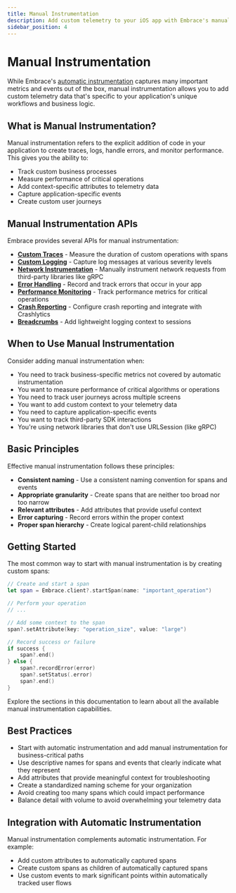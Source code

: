 ```yaml
---
title: Manual Instrumentation
description: Add custom telemetry to your iOS app with Embrace's manual instrumentation APIs
sidebar_position: 4
---
```


# Manual Instrumentation

While Embrace's [automatic instrumentation](../automatic-instrumentation/index.md) captures many important metrics and events out of the box, manual instrumentation allows you to add custom telemetry data that's specific to your application's unique workflows and business logic.

## What is Manual Instrumentation?

Manual instrumentation refers to the explicit addition of code in your application to create traces, logs, handle errors, and monitor performance. This gives you the ability to:

- Track custom business processes
- Measure performance of critical operations
- Add context-specific attributes to telemetry data
- Capture application-specific events
- Create custom user journeys

## Manual Instrumentation APIs

Embrace provides several APIs for manual instrumentation:

- **[Custom Traces](./custom-traces.md)** - Measure the duration of custom operations with spans
- **[Custom Logging](./custom-logging.md)** - Capture log messages at various severity levels
- **[Network Instrumentation](./network-instrumentation.md)** - Manually instrument network requests from third-party libraries like gRPC
- **[Error Handling](./error-handling.md)** - Record and track errors that occur in your app
- **[Performance Monitoring](./performance-monitoring.md)** - Track performance metrics for critical operations
- **[Crash Reporting](./crash-reporting.md)** - Configure crash reporting and integrate with Crashlytics
- **[Breadcrumbs](./breadcrumbs.md)** - Add lightweight logging context to sessions

## When to Use Manual Instrumentation

Consider adding manual instrumentation when:

- You need to track business-specific metrics not covered by automatic instrumentation
- You want to measure performance of critical algorithms or operations
- You need to track user journeys across multiple screens
- You want to add custom context to your telemetry data
- You need to capture application-specific events
- You want to track third-party SDK interactions
- You're using network libraries that don't use URLSession (like gRPC)

## Basic Principles

Effective manual instrumentation follows these principles:

- **Consistent naming** - Use a consistent naming convention for spans and events
- **Appropriate granularity** - Create spans that are neither too broad nor too narrow
- **Relevant attributes** - Add attributes that provide useful context
- **Error capturing** - Record errors within the proper context
- **Proper span hierarchy** - Create logical parent-child relationships

## Getting Started

The most common way to start with manual instrumentation is by creating custom spans:

```swift
// Create and start a span
let span = Embrace.client?.startSpan(name: "important_operation")

// Perform your operation
// ...

// Add some context to the span
span?.setAttribute(key: "operation_size", value: "large")

// Record success or failure
if success {
    span?.end()
} else {
    span?.recordError(error)
    span?.setStatus(.error)
    span?.end()
}
```

Explore the sections in this documentation to learn about all the available manual instrumentation capabilities.

## Best Practices

- Start with automatic instrumentation and add manual instrumentation for business-critical paths
- Use descriptive names for spans and events that clearly indicate what they represent
- Add attributes that provide meaningful context for troubleshooting
- Create a standardized naming scheme for your organization
- Avoid creating too many spans which could impact performance
- Balance detail with volume to avoid overwhelming your telemetry data

## Integration with Automatic Instrumentation

Manual instrumentation complements automatic instrumentation. For example:

- Add custom attributes to automatically captured spans
- Create custom spans as children of automatically captured spans
- Use custom events to mark significant points within automatically tracked user flows

<!-- TODO: Add more robust code examples showing integration between automatic and manual instrumentation
TODO: Add code samples showing complex scenarios and best practices
TODO: Link to blog posts with case studies of effective instrumentation approaches  -->
